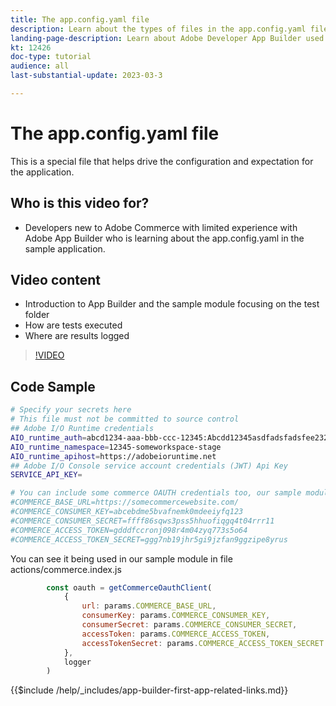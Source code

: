 ```yaml
---
title: The app.config.yaml file
description: Learn about the types of files in the app.config.yaml file for this sample application
landing-page-description: Learn about Adobe Developer App Builder used with Adobe Commerce and what types of files go in the app.config.yaml
kt: 12426
doc-type: tutorial
audience: all
last-substantial-update: 2023-03-3

---
```


# The app.config.yaml file

This is a special file that helps drive the configuration and expectation for the application.

## Who is this video for?

* Developers new to Adobe Commerce with limited experience with Adobe App Builder who is learning about the app.config.yaml in the sample application.

## Video content

* Introduction to App Builder and the sample module focusing on the test folder
* How are tests executed
* Where are results logged

>[!VIDEO](https://video.tv.adobe.com/v/xxxxxxxx)

## Code Sample

```bash
# Specify your secrets here
# This file must not be committed to source control
## Adobe I/O Runtime credentials
AIO_runtime_auth=abcd1234-aaa-bbb-ccc-12345:Abcdd12345asdfadsfadsfee2323232323232
AIO_runtime_namespace=12345-someworkspace-stage
AIO_runtime_apihost=https://adobeioruntime.net
## Adobe I/O Console service account credentials (JWT) Api Key
SERVICE_API_KEY=

# You can include some commerce OAUTH credentials too, our sample module will use this
#COMMERCE_BASE_URL=https://somecommercewebsite.com/
#COMMERCE_CONSUMER_KEY=abcebdme5bvafnemk0mdeeiyfq123
#COMMERCE_CONSUMER_SECRET=ffff86sqws3pss5hhuofiqgq4t04rrr11
#COMMERCE_ACCESS_TOKEN=gdddfccronj098r4m04zyq773s5o64
#COMMERCE_ACCESS_TOKEN_SECRET=ggg7nb19jhr5gi9jzfan9ggzipe8yrus
```

You can see it being used in our sample module in file actions/commerce.index.js

```javascript
        const oauth = getCommerceOauthClient(
            {
                url: params.COMMERCE_BASE_URL,
                consumerKey: params.COMMERCE_CONSUMER_KEY,
                consumerSecret: params.COMMERCE_CONSUMER_SECRET,
                accessToken: params.COMMERCE_ACCESS_TOKEN,
                accessTokenSecret: params.COMMERCE_ACCESS_TOKEN_SECRET
            },
            logger
        )

```

{{$include /help/_includes/app-builder-first-app-related-links.md}}